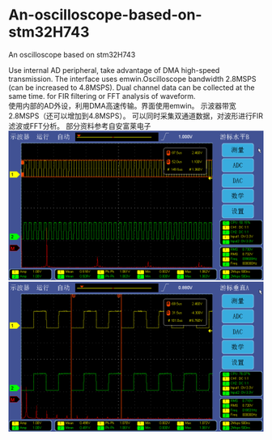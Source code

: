 # An-oscilloscope-based-on-stm32H743
An oscilloscope based on stm32H743  

Use internal AD peripheral, take advantage of DMA high-speed transmission.
The interface uses emwin.Oscilloscope bandwidth 2.8MSPS (can be increased to 4.8MSPS).
Dual channel data can be collected at the same time. for FIR filtering or FFT analysis of waveform.  
使用内部的AD外设，利用DMA高速传输。界面使用emwin。
示波器带宽2.8MSPS（还可以增加到4.8MSPS）。
可以同时采集双通道数据，对波形进行FIR滤波或FFT分析。
部分资料参考自安富莱电子
![image](https://github.com/vcdlk/An-oscilloscope-based-on-stm32H743/blob/master/image/175220xpmt1z1a1tgpphii.jpg)
![image](https://github.com/vcdlk/An-oscilloscope-based-on-stm32H743/blob/master/image/175222u5gvberr2v2cz0gc.jpg)
